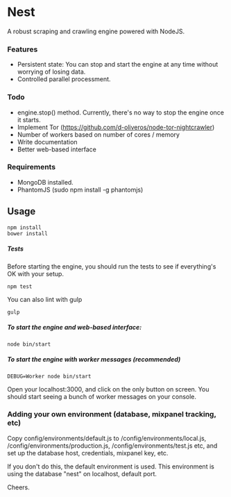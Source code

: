Nest
==============

A robust scraping and crawling engine powered with NodeJS.

### Features

  * Persistent state: You can stop and start the engine at any time without worrying of losing data.
  * Controlled parallel processment.


### Todo

  * engine.stop() method. Currently, there's no way to stop the engine once it starts.
  * Implement Tor (https://github.com/d-oliveros/node-tor-nightcrawler)
  * Number of workers based on number of cores / memory
  * Write documentation
  * Better web-based interface


### Requirements
  * MongoDB installed.
  * PhantomJS (sudo npm install -g phantomjs)

## Usage

```
npm install
bower install
```

##### Tests

Before starting the engine, you should run the tests to see if everything's OK with your setup.

```
npm test
```

You can also lint with gulp
```
gulp
```

##### To start the engine and web-based interface:

```
node bin/start
```

##### To start the engine with worker messages (recommended)

```
DEBUG=Worker node bin/start
```

Open your localhost:3000, and click on the only button on screen. You should start seeing a bunch of worker messages on your console.

### Adding your own environment (database, mixpanel tracking, etc)

Copy config/environments/default.js to /config/environments/local.js, /config/environments/production.js, /config/environments/test.js etc, and set up the database host, credentials, mixpanel key, etc.

If you don't do this, the default environment is used. This environment is using the database "nest" on localhost, default port.

Cheers.
